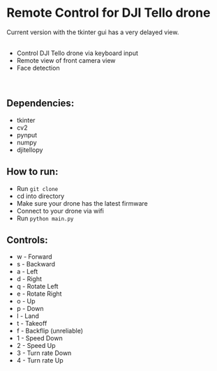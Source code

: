 # Remote Control for DJI Tello drone
Current version with the tkinter gui has a very delayed view.
<br/>
<br/>
* Control DJI Tello drone via keyboard input
* Remote view of front camera view
* Face detection

<br/>

## Dependencies:
* tkinter
* cv2
* pynput
* numpy
* djitellopy

## How to run:
* Run `git clone`
* cd into directory
* Make sure your drone has the latest firmware
* Connect to your drone via wifi
* Run `python main.py`

## Controls:
* w - Forward
* s - Backward
* a - Left
* d - Right
* q - Rotate Left
* e - Rotate Right
* o - Up
* p - Down
* l - Land
* t - Takeoff
* f - Backflip (unreliable)
* 1 - Speed Down
* 2 - Speed Up
* 3 - Turn rate Down
* 4 - Turn rate Up